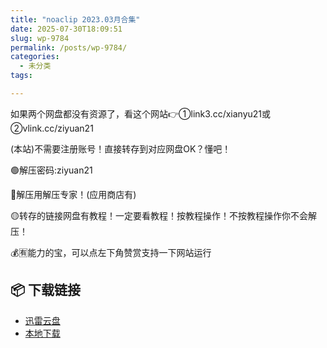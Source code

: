 ```yaml
---
title: "noaclip 2023.03月合集"
date: 2025-07-30T18:09:51
slug: wp-9784
permalink: /posts/wp-9784/
categories:
  - 未分类
tags:

---
```


如果两个网盘都没有资源了，看这个网站👉①link3.cc/xianyu21或②vlink.cc/ziyuan21

(本站)不需要注册账号！直接转存到对应网盘OK？懂吧！

🟢解压密码:ziyuan21

🔵解压用解压专家！(应用商店有)

🟡转存的链接网盘有教程！一定要看教程！按教程操作！不按教程操作你不会解压！

💰🈶能力的宝，可以点左下角赞赏支持一下网站运行

## 📦 下载链接
- [迅雷云盘](https://blziyuan21.com/pay-download/9784?key=dc6ddd954a&down_id=0)
- [本地下载](https://blziyuan21.com/pay-download/9784?key=dc6ddd954a&down_id=1)

